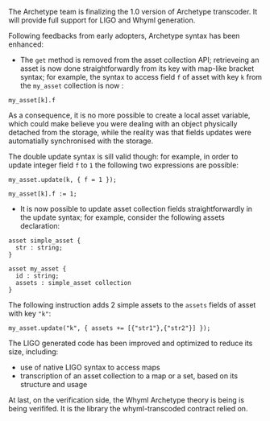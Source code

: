 The Archetype team is finalizing the 1.0 version of Archetype transcoder. It will provide full support for LIGO and Whyml generation.

Following feedbacks from early adopters, Archetype syntax has been enhanced:

- The `get` method is removed from the asset collection API; retrieveing an asset is now done straightforwardly from its key with map-like bracket syntax; for example, the syntax to access field `f` of asset with key `k` from the
`my_asset` collection is now :

```
my_asset[k].f
```

As a consequence, it is no more possible to create a local asset variable, which could make believe you were dealing with an object physically detached from the storage, while the reality was that fields updates were automatially synchronised with the storage.

The double update syntax is sill valid though: for example, in order to update integer field `f` to `1` the following two expressions are possible:

```
my_asset.update(k, { f = 1 });
```
```
my_asset[k].f := 1;
```

- It is now possible to update asset collection fields straightforwardly in the update syntax; for example, consider the following assets declaration:

```
asset simple_asset {
  str : string;
}

asset my_asset {
  id : string;
  assets : simple_asset collection
}
```

The following instruction adds 2 simple assets to the `assets` fields of asset with key `"k"`:

```
my_asset.update("k", { assets += [{"str1"},{"str2"}] });
```

The LIGO generated code has been improved and optimized to reduce its size, including:
* use of native LIGO syntax to access maps
* transcription of an asset collection to a map or a set, based on its structure and usage

At last, on the verification side, the Whyml Archetype theory is being is being verififed. It is the library the whyml-transcoded contract relied on.
